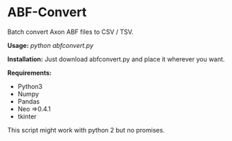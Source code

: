 # ABF-Convert
Batch convert Axon ABF files to CSV / TSV.

<b>Usage:</b>  _python abfconvert.py_

<b>Installation:</b> Just download abfconvert.py and place it wherever you want.
  
<b>Requirements:</b>
  - Python3
  - Numpy
  - Pandas
  - Neo =>0.4.1
  - tkinter

This script might work with python 2 but no promises.
